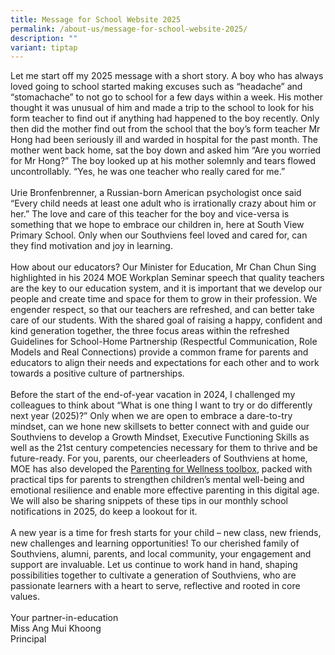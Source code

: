 ```yaml
---
title: Message for School Website 2025
permalink: /about-us/message-for-school-website-2025/
description: ""
variant: tiptap
---
```

<p>Let me start off my 2025 message with a short story. A boy who has always
loved going to school started making excuses such as “headache” and “stomachache”
to not go to school for a few days within a week. His mother thought it
was unusual of him and made a trip to the school to look for his form teacher
to find out if anything had happened to the boy recently. Only then did
the mother find out from the school that the boy’s form teacher Mr Hong
had been seriously ill and warded in hospital for the past month. The mother
went back home, sat the boy down and asked him “Are you worried for Mr
Hong?” The boy looked up at his mother solemnly and tears flowed uncontrollably.
“Yes, he was one teacher who really cared for me.”
<br>
<br>Urie Bronfenbrenner, a Russian-born American psychologist once said “Every
child needs at least one adult who is irrationally crazy about him or her.”
The love and care of this teacher for the boy and vice-versa is something
that we hope to embrace our children in, here at South View Primary School.
Only when our Southviens feel loved and cared for, can they find motivation
and joy in learning.
<br>
<br>How about our educators? Our Minister for Education, Mr Chan Chun Sing
highlighted in his 2024 MOE Workplan Seminar speech that quality teachers
are the key to our education system, and it is important that we develop
our people and create time and space for them to grow in their profession.
We engender respect, so that our teachers are refreshed, and can better
take care of our students.&nbsp;With the shared goal of raising a happy,
confident and kind generation together, the three focus areas within the
refreshed Guidelines for School-Home Partnership (Respectful Communication,
Role Models and Real Connections) provide a common frame for parents and
educators to align their needs and expectations for each other and to work
towards a positive culture of partnerships.
<br>
<br>Before the start of the end-of-year vacation in 2024, I challenged my
colleagues to think about “What is one thing I want to try or do differently
next year (2025)?” Only when we are open to embrace a dare-to-try mindset,
can we hone new skillsets to better connect with and guide our Southviens
to develop a Growth Mindset, Executive Functioning Skills as well as the
21st century competencies necessary for them to thrive and be future-ready.
For you, parents, our cheerleaders of Southviens at home, MOE has also
developed the <a href="https://file.go.gov.sg/pfw-toolbox-for-parents.pdf" rel="noopener noreferrer nofollow" target="_blank">Parenting for Wellness toolbox</a>,
packed with practical tips for parents to strengthen children’s mental
well-being and emotional resilience and enable more effective parenting
in this digital age. We will also be sharing snippets of these tips in
our monthly school notifications in 2025, do keep a lookout for it.
<br>
<br>A new year is a time for fresh starts for your child – new class, new
friends, new challenges and learning opportunities! To our cherished family
of Southviens, alumni, parents, and local community, your engagement and
support are invaluable. Let us continue to work hand in hand, shaping possibilities
together to cultivate a generation of Southviens, who are passionate learners
with a heart to serve, reflective and rooted in core values.
<br>
<br>Your partner-in-education
<br>Miss Ang Mui Khoong
<br>Principal</p>